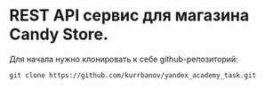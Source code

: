 # REST API сервис для магазина Candy Store.

Для начала нужно клонировать к себе github-репозиторий:

```
git clone https://github.com/kurrbanov/yandex_academy_task.git
```
